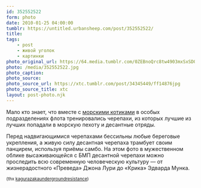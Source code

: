 ```yaml
---
id: 352552522
form: photo
date: 2010-01-25 04:00:00
tumblr: https://untitled.urbansheep.com/post/352552522/
title:
tags:
    - post
    - живой уголок
    - картинки
photo_original_url: https://64.media.tumblr.com/0ZEBnoQrc8tw4903mxSxSD0K_400.jpg
photo: /media/352552522.jpg
photo_caption: 
photo_source:
photo_source_url: https://xtc.tumblr.com/post/34345449/ff14876jpg
photo_source_title: xtc
layout: post-photo.njk
---
```


<p>Мало кто знает, что вместе с <a href="http://untitled.urbansheep.ru/post/166627990">морскими котиками</a> в особых подразделениях флота тренировались черепахи, из которых лучшие из лучших попадали в морскую пехоту и десантные отряды.</p>
<p>Перед надвигающимися черепахами бессильны любые береговые укрепления, а живую силу десантная черепаха трамбует своим панцирем, используя приёмы самбо. На этом фото в мужественном облике высаживающейся с БМП десантной черепахи можно проследить всю современную человеческую культуру — от жизнерадостного «Преведа» Джона Лури до «Крика» Эдварда Мунка.</p>
<p><small>(thx <a href="http://kagurazakaundergroundresistance.tumblr.com/post/349217275">kagurazakaundergroundresistance</a>)</small></p>

